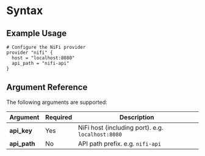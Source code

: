 # Syntax

## Example Usage

```
# Configure the NiFi provider
provider "nifi" {
  host = "localhost:8080"
  api_path = "nifi-api"
}
```

## Argument Reference

The following arguments are supported:

Argument | Required | Description
---|---|---
**api_key** | Yes | NiFi host (including port). e.g. `localhost:8080`
**api_path** | No | API path prefix. e.g. `nifi-api`
